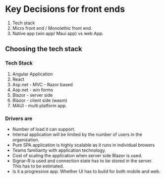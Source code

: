# Key Decisions for front ends

 1. Tech stack
 2. Micro front end / Monolethic front end. 
 3. Native app (win app/ Maui app) vs web App.

## Choosing the tech stack

### Tech Stack

   1. Angular Application
   2. React
   3. Asp.net - MVC - Razor based
   4. Asp.net - win forms
   5. Blazor - server side
   6. Blazor - client side (wasm)
   7. MAUI - multi platform app.

### Drivers are

* Number of load it can support.
* Internal application will be limited by the number of users in the organization.
* Pure SPA application is highly scalable as it runs in individual browers
* Teams familiarity with application technology.
* Cost of scaling the application when server side Blazor is used.
* Signar-R is used and connection state has to be stored in the server. This has to be estimated.
* Is it a progressive app. Whether UI has to build for both mobile and web.

